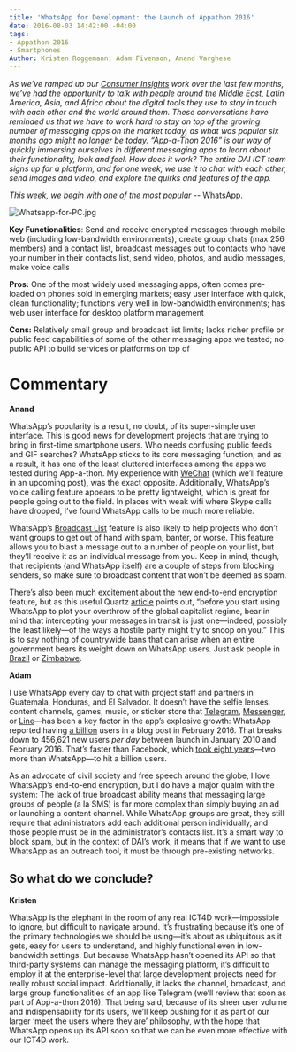 ```yaml
---
title: 'WhatsApp for Development: the Launch of Appathon 2016'
date: 2016-08-03 14:42:00 -04:00
tags:
- Appathon 2016
- Smartphones
Author: Kristen Roggemann, Adam Fivenson, Anand Varghese
---
```


*As we’ve ramped up our [Consumer Insights](http://dai-global-digital.com/tags/?tag=consumer-insights) work over the last few months, we’ve had the opportunity to talk with people around the Middle East, Latin America, Asia, and Africa about the digital tools they use to stay in touch with each other and the world around them. These conversations have reminded us that we have to work hard to stay on top of the growing number of messaging apps on the market today, as what was popular six months ago might no longer be today. “App-a-Thon 2016” is our way of quickly immersing ourselves in different messaging apps to learn about their functionality, look and feel. How does it work? The entire DAI ICT team signs up for a platform, and for one week, we use it to chat with each other, send images and video, and explore the quirks and features of the app.*

*This week, we begin with one of the most popular* -- WhatsApp.

<!--more-->

![Whatsapp-for-PC.jpg](/uploads/Whatsapp-for-PC.jpg)

**Key Functionalities**: Send and receive encrypted messages through mobile web (including low-bandwidth environments), create group chats (max 256 members) and a contact list, broadcast messages out to contacts who have your number in their contacts list, send video, photos, and audio messages, make voice calls

**Pros:** One of the most widely used messaging apps, often comes pre-loaded on phones sold in emerging markets; easy user interface with quick, clean functionality; functions very well in low-bandwidth environments; has web user interface for desktop platform management

**Cons:** Relatively small group and broadcast list limits; lacks richer profile or public feed capabilities of some of the other messaging apps we tested; no public API to build services or platforms on top of

# **Commentary**

**Anand**

WhatsApp’s popularity is a result, no doubt, of its super-simple user interface. This is good news for development projects that are trying to bring in first-time smartphone users. Who needs confusing public feeds and GIF searches? WhatsApp sticks to its core messaging function, and as a result, it has one of the least cluttered interfaces among the apps we tested during App-a-thon. My experience with [WeChat](https://web.wechat.com/) (which we’ll feature in an upcoming post), was the exact opposite. Additionally, WhatsApp’s voice calling feature appears to be pretty lightweight, which is great for people going out to the field. In places with weak wifi where Skype calls have dropped, I’ve found WhatsApp calls to be much more reliable.

WhatsApp’s [Broadcast List](https://www.whatsapp.com/faq/en/general/23741782) feature is also likely to help projects who don’t want groups to get out of hand with spam, banter, or worse. This feature allows you to blast a message out to a number of people on your list, but they’ll receive it as an individual message from you. Keep in mind, though, that recipients (and WhatsApp itself) are a couple of steps from blocking senders, so make sure to broadcast content that won’t be deemed as spam.

There’s also been much excitement about the new end-to-end encryption feature, but as this useful Quartz [article](http://qz.com/656035/whatsapps-new-encryption-wont-protect-you-unless-youre-also-doing-all-these-things/) points out, “before you start using WhatsApp to plot your overthrow of the global capitalist regime, bear in mind that intercepting your messages in transit is just one—indeed, possibly the least likely—of the ways a hostile party might try to snoop on you.” This is to say nothing of countrywide bans that can arise when an entire government bears its weight down on WhatsApp users. Just ask people in [Brazil](http://www.cnn.com/2016/05/02/world/whatsapp-suspended-brazil/) or [Zimbabwe](http://qz.com/724702/a-whatsapp-blackout-in-zimbabwe-was-no-match-for-massive-protests-against-mugabes-failing-economy/).

**Adam**

I use WhatsApp every day to chat with project staff and partners in Guatemala, Honduras, and El Salvador. It doesn’t have the selfie lenses, content channels, games, music, or sticker store that [Telegram](https://play.google.com/store/apps/details?id=org.telegram.messenger&hl=en), [Messenger](https://play.google.com/store/apps/details?id=com.facebook.orca&hl=en), or [Line](https://play.google.com/store/apps/details?id=jp.naver.line.android&hl=en)—has been a key factor in the app’s explosive growth: WhatsApp reported having [a billion](https://blog.whatsapp.com/616/One-billion) users in a blog post in February 2016. That breaks down to 456,621 new users *per day* between launch in January 2010 and February 2016. That’s faster than Facebook, which [took eight years](http://firstmonday.org/ojs/index.php/fm/article/view/5423/4466)—two more than WhatsApp—to hit a billion users.

As an advocate of civil society and free speech around the globe, I love WhatsApp’s end-to-end encryption, but I do have a major qualm with the system: The lack of true broadcast ability means that messaging large groups of people (a la SMS) is far more complex than simply buying an ad or launching a content channel. While WhatsApp groups are great, they still require that administrators add each additional person individually, and those people must be in the administrator’s contacts list. It’s a smart way to block spam, but in the context of DAI’s work, it means that if we want to use WhatsApp as an outreach tool, it must be through pre-existing networks.

## So what do we conclude?

**Kristen**

WhatsApp is the elephant in the room of any real ICT4D work—impossible to ignore, but difficult to navigate around. It’s frustrating because it’s one of the primary technologies we should be using—it’s about as ubiquitous as it gets, easy for users to understand, and highly functional even in low-bandwidth settings. But because WhatsApp hasn’t opened its API so that third-party systems can manage the messaging platform, it’s difficult to employ it at the enterprise-level that large development projects need for really robust social impact. Additionally, it lacks the channel, broadcast, and large group functionalities of an app like Telegram (we’ll review that soon as part of App-a-thon 2016).  That being said, because of its sheer user volume and indispensability for its users, we’ll keep pushing for it as part of our larger ‘meet the users where they are’ philosophy, with the hope that WhatsApp opens up its API soon so that we can be even more effective with our ICT4D work.